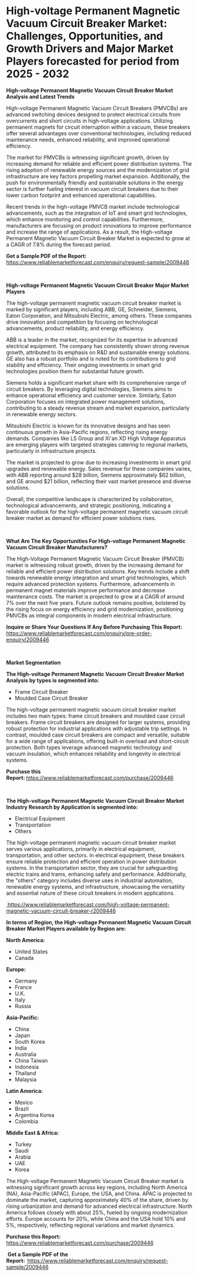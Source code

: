 <p><h1>High-voltage Permanent Magnetic Vacuum Circuit Breaker Market: Challenges, Opportunities, and Growth Drivers and Major Market Players forecasted for period from 2025 - 2032</h1></p><p><strong>High-voltage Permanent Magnetic Vacuum Circuit Breaker Market Analysis and Latest Trends</strong></p>
<p><p>High-voltage Permanent Magnetic Vacuum Circuit Breakers (PMVCBs) are advanced switching devices designed to protect electrical circuits from overcurrents and short circuits in high-voltage applications. Utilizing permanent magnets for circuit interruption within a vacuum, these breakers offer several advantages over conventional technologies, including reduced maintenance needs, enhanced reliability, and improved operational efficiency.</p><p>The market for PMVCBs is witnessing significant growth, driven by increasing demand for reliable and efficient power distribution systems. The rising adoption of renewable energy sources and the modernization of grid infrastructure are key factors propelling market expansion. Additionally, the push for environmentally friendly and sustainable solutions in the energy sector is further fueling interest in vacuum circuit breakers due to their lower carbon footprint and enhanced operational capabilities.</p><p>Recent trends in the high-voltage PMVCB market include technological advancements, such as the integration of IoT and smart grid technologies, which enhance monitoring and control capabilities. Furthermore, manufacturers are focusing on product innovations to improve performance and increase the range of applications. As a result, the High-voltage Permanent Magnetic Vacuum Circuit Breaker Market is expected to grow at a CAGR of 7.8% during the forecast period.</p></p>
<p><strong>Get a Sample PDF of the Report:&nbsp;</strong> <a href="https://www.reliablemarketforecast.com/enquiry/request-sample/2009446?utm_campaign=1167&utm_medium=2&utm_source=Github&utm_content=ia&utm_term=12042025&utm_id=high-voltage-permanent-magnetic-vacuum-circuit-breaker">https://www.reliablemarketforecast.com/enquiry/request-sample/2009446</a></p>
<p>&nbsp;</p>
<p><strong>High-voltage Permanent Magnetic Vacuum Circuit Breaker Major Market Players</strong></p>
<p><p>The high-voltage permanent magnetic vacuum circuit breaker market is marked by significant players, including ABB, GE, Schneider, Siemens, Eaton Corporation, and Mitsubishi Electric, among others. These companies drive innovation and competition by focusing on technological advancements, product reliability, and energy efficiency.</p><p>ABB is a leader in the market, recognized for its expertise in advanced electrical equipment. The company has consistently shown strong revenue growth, attributed to its emphasis on R&D and sustainable energy solutions. GE also has a robust portfolio and is noted for its contributions to grid stability and efficiency. Their ongoing investments in smart grid technologies position them for substantial future growth.</p><p>Siemens holds a significant market share with its comprehensive range of circuit breakers. By leveraging digital technologies, Siemens aims to enhance operational efficiency and customer service. Similarly, Eaton Corporation focuses on integrated power management solutions, contributing to a steady revenue stream and market expansion, particularly in renewable energy sectors.</p><p>Mitsubishi Electric is known for its innovative designs and has seen continuous growth in Asia-Pacific regions, reflecting rising energy demands. Companies like LS Group and Xi'an XD High Voltage Apparatus are emerging players with targeted strategies catering to regional markets, particularly in infrastructure projects.</p><p>The market is projected to grow due to increasing investments in smart grid upgrades and renewable energy. Sales revenue for these companies varies, with ABB reporting around $28 billion, Siemens approximately $62 billion, and GE around $21 billion, reflecting their vast market presence and diverse solutions.</p><p>Overall, the competitive landscape is characterized by collaboration, technological advancements, and strategic positioning, indicating a favorable outlook for the high-voltage permanent magnetic vacuum circuit breaker market as demand for efficient power solutions rises.</p></p>
<p>&nbsp;</p>
<p><strong>What Are The Key Opportunities For High-voltage Permanent Magnetic Vacuum Circuit Breaker Manufacturers?</strong></p>
<p><p>The High-Voltage Permanent Magnetic Vacuum Circuit Breaker (PMVCB) market is witnessing robust growth, driven by the increasing demand for reliable and efficient power distribution solutions. Key trends include a shift towards renewable energy integration and smart grid technologies, which require advanced protection systems. Furthermore, advancements in permanent magnet materials improve performance and decrease maintenance costs. The market is projected to grow at a CAGR of around 7% over the next five years. Future outlook remains positive, bolstered by the rising focus on energy efficiency and grid modernization, positioning PMVCBs as integral components in modern electrical infrastructure.</p></p>
<p><strong>Inquire or Share Your Questions If Any Before Purchasing This Report:</strong> <a href="https://www.reliablemarketforecast.com/enquiry/pre-order-enquiry/2009446?utm_campaign=1167&utm_medium=2&utm_source=Github&utm_content=ia&utm_term=12042025&utm_id=high-voltage-permanent-magnetic-vacuum-circuit-breaker">https://www.reliablemarketforecast.com/enquiry/pre-order-enquiry/2009446</a></p>
<p>&nbsp;</p>
<p><strong>Market Segmentation</strong></p>
<p><strong>The High-voltage Permanent Magnetic Vacuum Circuit Breaker Market Analysis by types is segmented into:</strong></p>
<p><ul><li>Frame Circuit Breaker</li><li>Moulded Case Circuit Breaker</li></ul></p>
<p><p>The high-voltage permanent magnetic vacuum circuit breaker market includes two main types: frame circuit breakers and moulded case circuit breakers. Frame circuit breakers are designed for larger systems, providing robust protection for industrial applications with adjustable trip settings. In contrast, moulded case circuit breakers are compact and versatile, suitable for a wide range of applications, offering built-in overload and short-circuit protection. Both types leverage advanced magnetic technology and vacuum insulation, which enhances reliability and longevity in electrical systems.</p></p>
<p><strong>Purchase this Report:&nbsp;</strong><a href="https://www.reliablemarketforecast.com/purchase/2009446?utm_campaign=1167&utm_medium=2&utm_source=Github&utm_content=ia&utm_term=12042025&utm_id=high-voltage-permanent-magnetic-vacuum-circuit-breaker">https://www.reliablemarketforecast.com/purchase/2009446</a></p>
<p>&nbsp;</p>
<p><strong>The High-voltage Permanent Magnetic Vacuum Circuit Breaker Market Industry Research by Application is segmented into:</strong></p>
<p><ul><li>Electrical Equipment</li><li>Transportation</li><li>Others</li></ul></p>
<p><p>The high-voltage permanent magnetic vacuum circuit breaker market serves various applications, primarily in electrical equipment, transportation, and other sectors. In electrical equipment, these breakers ensure reliable protection and efficient operation in power distribution systems. In the transportation sector, they are crucial for safeguarding electric trains and trams, enhancing safety and performance. Additionally, the "others" category includes diverse uses in industrial automation, renewable energy systems, and infrastructure, showcasing the versatility and essential nature of these circuit breakers in modern applications.</p></p>
<p><a href="https://www.reliablemarketforecast.com/high-voltage-permanent-magnetic-vacuum-circuit-breaker-r2009446?utm_campaign=1167&utm_medium=2&utm_source=Github&utm_content=ia&utm_term=12042025&utm_id=high-voltage-permanent-magnetic-vacuum-circuit-breaker">&nbsp;https://www.reliablemarketforecast.com/high-voltage-permanent-magnetic-vacuum-circuit-breaker-r2009446</a></p>
<p><strong>In terms of Region, the High-voltage Permanent Magnetic Vacuum Circuit Breaker Market Players available by Region are:</strong></p>
<p>
    <p> <strong> North America: </strong>
        <ul>
            <li>United States</li>
            <li>Canada</li>
        </ul>
        </p> 
    <p> <strong> Europe: </strong>
        <ul>
            <li>Germany</li>
            <li>France</li>
            <li>U.K.</li>
            <li>Italy</li>
            <li>Russia</li>
        </ul>
        </p> 
    <p> <strong> Asia-Pacific: </strong>
        <ul>
            <li>China</li>
            <li>Japan</li>
            <li>South Korea</li>
            <li>India</li>
            <li>Australia</li>
            <li>China Taiwan</li>
            <li>Indonesia</li>
            <li>Thailand</li>
            <li>Malaysia</li>
        </ul>
        </p> 
    <p> <strong> Latin America: </strong>
        <ul>
            <li>Mexico</li>
            <li>Brazil</li>
            <li>Argentina Korea</li>
            <li>Colombia</li>
        </ul>
        </p> 
    <p> <strong> Middle East & Africa: </strong>
        <ul>
            <li>Turkey</li>
            <li>Saudi</li>
            <li>Arabia</li>
            <li>UAE</li>
            <li>Korea</li>
        </ul>
    </p>
    </p>
<p><p>The High-voltage Permanent Magnetic Vacuum Circuit Breaker market is witnessing significant growth across key regions, including North America (NA), Asia-Pacific (APAC), Europe, the USA, and China. APAC is projected to dominate the market, capturing approximately 40% of the share, driven by rising urbanization and demand for advanced electrical infrastructure. North America follows closely with about 25%, fueled by ongoing modernization efforts. Europe accounts for 20%, while China and the USA hold 10% and 5%, respectively, reflecting regional variations and market dynamics.</p></p>
<p><strong>Purchase this Report: </strong><a href="https://www.reliablemarketforecast.com/purchase/2009446?utm_campaign=1167&utm_medium=2&utm_source=Github&utm_content=ia&utm_term=12042025&utm_id=high-voltage-permanent-magnetic-vacuum-circuit-breaker">https://www.reliablemarketforecast.com/purchase/2009446</a></p>
<p>&nbsp;<strong>Get a Sample PDF of the Report:&nbsp;&nbsp;</strong><a href="https://www.reliablemarketforecast.com/enquiry/request-sample/2009446?utm_campaign=1167&utm_medium=2&utm_source=Github&utm_content=ia&utm_term=12042025&utm_id=high-voltage-permanent-magnetic-vacuum-circuit-breaker">https://www.reliablemarketforecast.com/enquiry/request-sample/2009446</a></p>
<p><strong></strong></p>
<p><p></p><p></p><p></p></p>